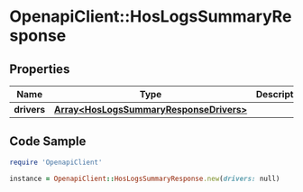 # OpenapiClient::HosLogsSummaryResponse

## Properties
Name | Type | Description | Notes
------------ | ------------- | ------------- | -------------
**drivers** | [**Array&lt;HosLogsSummaryResponseDrivers&gt;**](HosLogsSummaryResponseDrivers.md) |  | [optional] 

## Code Sample

```ruby
require 'OpenapiClient'

instance = OpenapiClient::HosLogsSummaryResponse.new(drivers: null)
```


